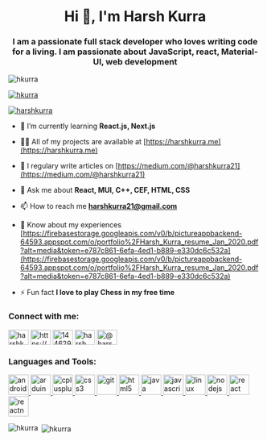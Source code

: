 <h1 align="center">Hi 👋, I'm Harsh Kurra</h1>
<h3 align="center">I am a passionate full stack developer who loves writing code for a living. I am passionate about JavaScript, react, Material-UI, web development</h3>

<p align="left"> <img src="https://komarev.com/ghpvc/?username=hkurra&label=Profile%20views&color=0e75b6&style=flat" alt="hkurra" /> </p>

<p align="left"> <a href="https://github.com/ryo-ma/github-profile-trophy"><img src="https://github-profile-trophy.vercel.app/?username=hkurra" alt="hkurra" /></a> </p>

<p align="left"> <a href="https://twitter.com/harshkurra" target="blank"><img src="https://img.shields.io/twitter/follow/harshkurra?logo=twitter&style=for-the-badge" alt="harshkurra" /></a> </p>

- 🌱 I’m currently learning **React.js, Next.js**

- 👨‍💻 All of my projects are available at [https://harshkurra.me](https://harshkurra.me)

- 📝 I regulary write articles on [https://medium.com/@harshkurra21](https://medium.com/@harshkurra21)

- 💬 Ask me about **React, MUI, C++, CEF, HTML, CSS**

- 📫 How to reach me **harshkurra21@gmail.com**

- 📄 Know about my experiences [https://firebasestorage.googleapis.com/v0/b/pictureappbackend-64593.appspot.com/o/portfolio%2FHarsh_Kurra_resume_Jan_2020.pdf?alt=media&token=e787c861-6efa-4ed1-b889-e330dc6c532a](https://firebasestorage.googleapis.com/v0/b/pictureappbackend-64593.appspot.com/o/portfolio%2FHarsh_Kurra_resume_Jan_2020.pdf?alt=media&token=e787c861-6efa-4ed1-b889-e330dc6c532a)

- ⚡ Fun fact **I love to play Chess in my free time**

<h3 align="left">Connect with me:</h3>
<p align="left">
<a href="https://twitter.com/harshkurra" target="blank"><img align="center" src="https://cdn.jsdelivr.net/npm/simple-icons@3.0.1/icons/twitter.svg" alt="harshkurra" height="30" width="40" /></a>
<a href="https://linkedin.com/in/https://www.linkedin.com/in/harshkurra21/" target="blank"><img align="center" src="https://cdn.jsdelivr.net/npm/simple-icons@3.0.1/icons/linkedin.svg" alt="https://www.linkedin.com/in/harshkurra21/" height="30" width="40" /></a>
<a href="https://stackoverflow.com/users/1446298" target="blank"><img align="center" src="https://cdn.jsdelivr.net/npm/simple-icons@3.0.1/icons/stackoverflow.svg" alt="1446298" height="30" width="40" /></a>
<a href="https://codesandbox.com/harsh kurra" target="blank"><img align="center" src="https://cdn.jsdelivr.net/npm/simple-icons@3.0.1/icons/codesandbox.svg" alt="harsh kurra" height="30" width="40" /></a>
<a href="https://medium.com/@harshkurra21" target="blank"><img align="center" src="https://cdn.jsdelivr.net/npm/simple-icons@3.0.1/icons/medium.svg" alt="@harshkurra21" height="30" width="40" /></a>
</p>

<h3 align="left">Languages and Tools:</h3>
<p align="left"> <a href="https://developer.android.com" target="_blank"> <img src="https://devicons.github.io/devicon/devicon.git/icons/android/android-original-wordmark.svg" alt="android" width="40" height="40"/> </a> <a href="https://www.arduino.cc/" target="_blank"> <img src="https://cdn.worldvectorlogo.com/logos/arduino-1.svg" alt="arduino" width="40" height="40"/> </a> <a href="https://www.w3schools.com/cpp/" target="_blank"> <img src="https://devicons.github.io/devicon/devicon.git/icons/cplusplus/cplusplus-original.svg" alt="cplusplus" width="40" height="40"/> </a> <a href="https://www.w3schools.com/css/" target="_blank"> <img src="https://devicons.github.io/devicon/devicon.git/icons/css3/css3-original-wordmark.svg" alt="css3" width="40" height="40"/> </a> <a href="https://git-scm.com/" target="_blank"> <img src="https://www.vectorlogo.zone/logos/git-scm/git-scm-icon.svg" alt="git" width="40" height="40"/> </a> <a href="https://www.w3.org/html/" target="_blank"> <img src="https://devicons.github.io/devicon/devicon.git/icons/html5/html5-original-wordmark.svg" alt="html5" width="40" height="40"/> </a> <a href="https://www.java.com" target="_blank"> <img src="https://devicons.github.io/devicon/devicon.git/icons/java/java-original-wordmark.svg" alt="java" width="40" height="40"/> </a> <a href="https://developer.mozilla.org/en-US/docs/Web/JavaScript" target="_blank"> <img src="https://devicons.github.io/devicon/devicon.git/icons/javascript/javascript-original.svg" alt="javascript" width="40" height="40"/> </a> <a href="https://www.linux.org/" target="_blank"> <img src="https://devicons.github.io/devicon/devicon.git/icons/linux/linux-original.svg" alt="linux" width="40" height="40"/> </a> <a href="https://nodejs.org" target="_blank"> <img src="https://devicons.github.io/devicon/devicon.git/icons/nodejs/nodejs-original-wordmark.svg" alt="nodejs" width="40" height="40"/> </a> <a href="https://reactjs.org/" target="_blank"> <img src="https://devicons.github.io/devicon/devicon.git/icons/react/react-original-wordmark.svg" alt="react" width="40" height="40"/> </a> <a href="https://reactnative.dev/" target="_blank"> <img src="https://reactnative.dev/img/header_logo.svg" alt="reactnative" width="40" height="40"/> </a> </p>

<p><img align="left" src="https://github-readme-stats.vercel.app/api/top-langs?username=hkurra&show_icons=true&locale=en&layout=compact" alt="hkurra" /></p>

<p>&nbsp;<img align="center" src="https://github-readme-stats.vercel.app/api?username=hkurra&show_icons=true&locale=en" alt="hkurra" /></p>
